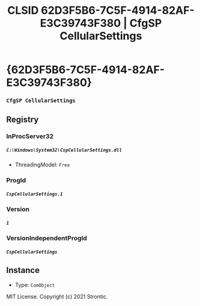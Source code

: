 ﻿---
title: "CLSID 62D3F5B6-7C5F-4914-82AF-E3C39743F380 | CfgSP CellularSettings"
excerpt: What is COM-Object CLSID 62D3F5B6-7C5F-4914-82AF-E3C39743F380?
---

# {62D3F5B6-7C5F-4914-82AF-E3C39743F380}

### `CfgSP CellularSettings`

## Registry


### InProcServer32

##### `C:\Windows\System32\CspCellularSettings.dll`
* ThreadingModel: `Free`

### ProgId

##### `CspCellularSettings.1`

### Version

##### `1`

### VersionIndependentProgId

##### `CspCellularSettings`

## Instance

* Type: `ComObject`

MIT License. Copyright (c) 2021 Strontic.


